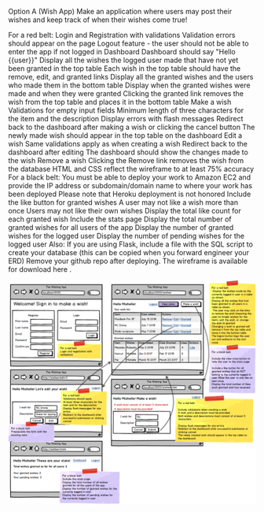 Option A (Wish App)
Make an application where users may post their wishes and keep track of when their wishes come true!


For a red belt:
Login and Registration with validations
Validation errors should appear on the page
Logout feature - the user should not be able to enter the app if not logged in
Dashboard
Dashboard should say "Hello {{user}}"
Display all the wishes the logged user made that have not yet been granted in the top table
Each wish in the top table should have the remove, edit, and granted links
Display all the granted wishes and the users who made them in the bottom table
Display when the granted wishes were made and when they were granted
Clicking the granted link removes the wish from the top table and places it in the bottom table
Make a wish
Validations for empty input fields
Minimum length of three characters for the item and the description
Display errors with flash messages
Redirect back to the dashboard after making a wish or clicking the cancel button
The newly made wish should appear in the top table on the dashboard
Edit a wish
Same validations apply as when creating a wish
Redirect back to the dashboard after editing
The dashboard should show the changes made to the wish
Remove a wish
Clicking the Remove link removes the wish from the database
HTML and CSS reflect the wireframe to at least 75% accuracy
For a black belt:
You must be able to deploy your work to Amazon EC2 and provide the IP address or subdomain/domain name to where your work has been deployed
 Please note that Heroku deployment is not honored
Include the like button for granted wishes
A user may not like a wish more than once
Users may not like their own wishes
Display the total like count for each granted wish
Include the stats page
Display the total number of granted wishes for all users of the app
Display the number of granted wishes for the logged user
Display the number of pending wishes for the logged user
Also:
If you are using Flask, include a file with the SQL script to create your database (this can be copied when you forward engineer your ERD)
Remove your github repo after deploying.
The wireframe is available for download here .

![](pythonWishApp.png)
